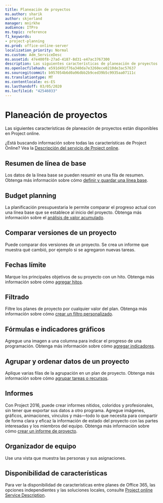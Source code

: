 ```yaml
---
title: Planeación de proyectos
ms.author: sharik
author: skjerland
manager: mnirkhe
audience: ITPro
ms.topic: reference
f1_keywords:
- project-planning
ms.prod: office-online-server
localization_priority: Normal
ms.custom: Adm_ServiceDesc
ms.assetid: 47e400f8-27ad-4187-8d31-e47ac3767300
description: Las siguientes características de planeación de proyectos están disponibles en Project online.
ms.openlocfilehash: e591d491f76a340da7e3260ece0210de3ac57637
ms.sourcegitcommit: b957054b6d0a96dbb2b9ced39b5c9935aa07111c
ms.translationtype: MT
ms.contentlocale: es-ES
ms.lasthandoff: 03/05/2020
ms.locfileid: "42546033"
---
```

# <a name="project-planning"></a>Planeación de proyectos

Las siguientes características de planeación de proyectos están disponibles en Project online.
  
¿Está buscando información sobre todas las características de Project Online? Vea la [Descripción del servicio de Project online](project-online-service-description.md).
  
## <a name="baseline-rollup"></a>Resumen de línea de base

Los datos de la línea base se pueden resumir en una fila de resumen. Obtenga más información sobre cómo [definir y guardar una línea base](https://go.microsoft.com/fwlink/p/?LinkId=271346).
  
## <a name="budget-planning"></a>Budget planning

La planificación presupuestaria le permite comparar el progreso actual con una línea base que se establece al inicio del proyecto. Obtenga más información sobre el [análisis de valor acumulado](https://go.microsoft.com/fwlink/p/?LinkId=271336).
  
## <a name="compare-project-versions"></a>Comparar versiones de un proyecto

Puede comparar dos versiones de un proyecto. Se crea un informe que muestra qué cambió, por ejemplo si se agregaron nuevas tareas.
  
## <a name="deadlines"></a>Fechas límite

Marque los principales objetivos de su proyecto con un hito. Obtenga más información sobre cómo [agregar hitos](https://go.microsoft.com/fwlink/p/?LinkId=271339).
  
## <a name="filtering"></a>Filtrado

Filtre los planes de proyecto por cualquier valor del plan. Obtenga más información sobre cómo [crear un filtro personalizado](https://go.microsoft.com/fwlink/p/?LinkId=271341).
  
## <a name="formulas-and-graphical-indicators"></a>Fórmulas e indicadores gráficos

Agregue una imagen a una columna para indicar el progreso de una programación. Obtenga más información sobre cómo [agregar indicadores](https://go.microsoft.com/fwlink/p/?LinkId=271340).
  
## <a name="group-and-sort-project-data"></a>Agrupar y ordenar datos de un proyecto

Aplique varias filas de la agrupación en un plan de proyecto. Obtenga más información sobre cómo [agrupar tareas o recursos](https://go.microsoft.com/fwlink/p/?LinkId=271326).
  
## <a name="reports"></a>Informes

Con Project 2016, puede crear informes nítidos, coloridos y profesionales, sin tener que exportar sus datos a otro programa. Agregue imágenes, gráficos, animaciones, vínculos y más&mdash;todo lo que necesita para compartir de forma clara y eficaz la información de estado del proyecto con las partes interesadas y los miembros del equipo. Obtenga más información sobre cómo [crear un informe de proyecto](https://go.microsoft.com/fwlink/p/?LinkId=271349).
  
## <a name="team-planner"></a>Organizador de equipo

Use una vista que muestra las personas y sus asignaciones. 
  
## <a name="feature-availability"></a>Disponibilidad de características

Para ver la disponibilidad de características entre planes de Office 365, las opciones independientes y las soluciones locales, consulte [Project online Service Description](project-online-service-description.md).
  